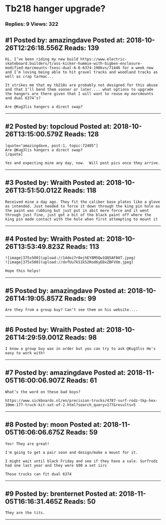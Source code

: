 # Tb218 hanger upgrade?

### Replies: 9 Views: 322

## \#1 Posted by: amazingdave Posted at: 2018-10-26T12:26:18.556Z Reads: 139

```
Hi, I’ve been riding my new build https://www.electric-skateboard.builders/t/ass-kicker-hummie-with-bigben-enclosure-modified-marcmounts-fsesc-dual-6-6-6374-190kvs/71446 for a week now and I’m loving being able to hit gravel tracks and woodland tracks as well as crap tarmac... 

It strikes me that my tb218s are probably not designed for this abuse and that I’ll bend them sooner or later.... what options to upgrade the hangers are there given that I will want to reuse my marcmounts and dual 6374’s?

Are @Kug3lis hangers a direct swap?
```

---
## \#2 Posted by: topcloud Posted at: 2018-10-26T13:15:00.579Z Reads: 128

```
[quote="amazingdave, post:1, topic:72405"]
Are @Kug3lis hangers a direct swap?
[/quote]

Yes and expecting mine any day, now.  Will post pics once they arrive.
```

---
## \#3 Posted by: Wraith Posted at: 2018-10-26T13:51:50.012Z Reads: 118

```
Received mine a day ago. They fit the caliber base plates like a glove as intended. Just needed to force it down through the king pin hole as the paint was rubbing but just put in abit more force and it went through just fine, just got a bit of the black paint off where the king pin made contact with the hole when first attempting to mount it
```

---
## \#4 Posted by: Wraith Posted at: 2018-10-26T13:53:49.823Z Reads: 113

```
![image|375x500](upload://14doi7r0ejhEY8M5Qw1QQ5AF0AT.jpeg)
![image|375x500](upload://dvfUu7kS1k52Rod6yEDxZBFVXm.jpeg)

Hope this helps!
```

---
## \#5 Posted by: amazingdave Posted at: 2018-10-26T14:19:05.857Z Reads: 99

```
Are they from a group buy? Can’t see them on his website....
```

---
## \#6 Posted by: Wraith Posted at: 2018-10-26T14:29:59.001Z Reads: 98

```
I know a group buy was in order but you can try to ask @Kug3lis He's easy to work with!
```

---
## \#7 Posted by: amazingdave Posted at: 2018-11-05T16:00:06.907Z Reads: 61

```
What’s the word on these bad boys?

https://www.sickboards.nl/en/precision-trucks/4787-surf-rodz-tkp-hex-10mm-177-truck-kit-set-of-2.html?search_query=177&results=5
```

---
## \#8 Posted by: moon Posted at: 2018-11-05T16:06:06.675Z Reads: 59

```
Yes! They are great!

I'm going to get a pair soon and design/make a mount for it.

I might wait until black Friday and see if they have a sale. Surfrodz had one last year and they were $90 a set iirc

Those trucks can fit dual 6374
```

---
## \#9 Posted by: brenternet Posted at: 2018-11-05T16:16:31.465Z Reads: 50

```
They are the tits.
```

---
